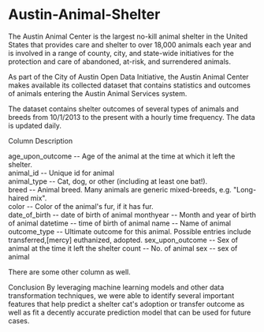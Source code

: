 # Austin-Animal-Shelter

The Austin Animal Center is the largest no-kill animal shelter in the United States that provides care and shelter to over 18,000 animals each year and is involved in a range of county, city, and state-wide initiatives for the protection and care of abandoned, at-risk, and surrendered animals.

As part of the City of Austin Open Data Initiative, the Austin Animal Center makes available its collected dataset that contains statistics and outcomes of animals entering the Austin Animal Services system.

The dataset contains shelter outcomes of several types of animals and breeds from 10/1/2013 to the present with a hourly time frequency. The data is updated daily.

Column Description

age_upon_outcome   --     Age of the animal at the time at which it left the shelter.                                       
animal_id          --     Unique id for animal                                                                                  
animal_type        --     Cat, dog, or other (including at least one bat!).                                                         
breed             --      Animal breed. Many animals are generic mixed-breeds, e.g. "Long-haired mix".  
color             --      Color of the animal's fur, if it has fur.                                                                      
date_of_birth     --      date of birth of animal
monthyear      --         Month and year of birth of animal
datetime        --        time of birth of animal 
name               --     Name of animal
outcome_type       --     Ultimate outcome for this animal. Possible entries include transferred,[mercy] euthanized, adopted. 
sex_upon_outcome   --     Sex of animal at the time it left the shelter
count             --      No. of animal
sex              --       sex of animal

There are some other column as well.

Conclusion 
By leveraging machine learning models and other data transformation techniques, we were able to identify several important features that help predict a shelter cat's adoption or transfer outcome as well as fit a decently accurate prediction model that can be used for future cases. 

